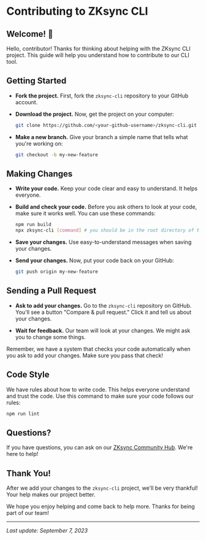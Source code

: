 # Contributing to ZKsync CLI

## Welcome! 🎉

Hello, contributor! Thanks for thinking about helping with the ZKsync CLI project. This guide will help you understand how to contribute to our CLI tool.

## Getting Started

- **Fork the project.** First, fork the `zksync-cli` repository to your GitHub account.

- **Download the project.** Now, get the project on your computer:

  ```bash
  git clone https://github.com/<your-github-username>/zksync-cli.git
  ```

- **Make a new branch.** Give your branch a simple name that tells what you're working on:

  ```bash
  git checkout -b my-new-feature
  ```

## Making Changes

- **Write your code.** Keep your code clear and easy to understand. It helps everyone.

- **Build and check your code.** Before you ask others to look at your code, make sure it works well. You can use these commands:

  ```bash
  npm run build
  npx zksync-cli [command] # you should be in the root directory of the project
  ```

- **Save your changes.** Use easy-to-understand messages when saving your changes.

- **Send your changes.** Now, put your code back on your GitHub:

  ```bash
  git push origin my-new-feature
  ```

## Sending a Pull Request

- **Ask to add your changes.** Go to the `zksync-cli` repository on GitHub. You'll see a button "Compare & pull request." Click it and tell us about your changes.

- **Wait for feedback.** Our team will look at your changes. We might ask you to change some things.

Remember, we have a system that checks your code automatically when you ask to add your changes. Make sure you pass that check!

## Code Style

We have rules about how to write code. This helps everyone understand and trust the code. Use this command to make sure your code follows our rules:

```bash
npm run lint
```

## Questions?

If you have questions, you can ask on our [ZKsync Community Hub](https://github.com/ZKsync-Community-Hub/zksync-developers/discussions). We're here to help!

## Thank You!

After we add your changes to the `zksync-cli` project, we'll be very thankful! Your help makes our project better.

We hope you enjoy helping and come back to help more. Thanks for being part of our team!

---

*Last update: September 7, 2023*
